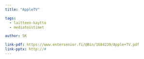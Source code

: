 ```yaml
---
title: "AppleTV"

tags:
  - laitteen-kaytto
  - mediatoistimet

author: SK

link-pdf: https://www.entersenior.fi/@Bin/1684239/Apple+TV.pdf
link-pptx: http://#
---
```



